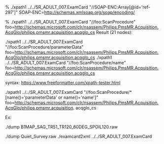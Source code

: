 % ./xpath1 ../../SR_ADULT_007.ExamCard "//SOAP-ENC:Array[@id='ref-297']" SOAP-ENC=http://schemas.xmlsoap.org/soap/encoding/

 % ./xpath1 ../../SR_ADULT_007.ExamCard "//foo:ScanProcedure" foo=http://schemas.microsoft.com/clr/nsassem/Philips.PmsMR.Acquisition.AcqGlo/philips.pmsmr.acquisition.acqglo_cs
Result (21 nodes):

./xpath1 ../../SR_ADULT_007.ExamCard "//foo:ScanProcedure/parameterData" foo=http://schemas.microsoft.com/clr/nsassem/Philips.PmsMR.Acquisition.AcqGlo/philips.pmsmr.acquisition.acqglo_cs
./xpath1 ../../SR_ADULT_007.ExamCard "//foo:ScanProcedure/name" foo=http://schemas.microsoft.com/clr/nsassem/Philips.PmsMR.Acquisition.AcqGlo/philips.pmsmr.acquisition.acqglo_cs

syntax:
https://www.freeformatter.com/xpath-tester.html

./xpath1 ../../SR_ADULT_007.ExamCard "//foo:ScanProcedure/*[name()='parameterData' or name()='name']" foo=http://schemas.microsoft.com/clr/nsassem/Philips.PmsMR.Acquisition.AcqGlo/philips.pmsmr.acquisition.
acqglo_cs

Ex:

./dump B1MAP_SAG_TR51_TR120_60DEG_SPOIL120.raw   

./dump Quiet_Survey.raw
./examcard2xml ../../SR_ADULT_007.ExamCard
